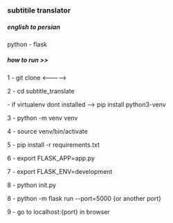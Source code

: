 <h3>subtitile translator</h3><h5>english to persian</h5>
python - flask
<h5>how to run >></h5>
<p>1 - git clone <-----></p>
<p>2 - cd subtitle_translate
<p>- if virtualenv dont installed -->  pip install python3-venv</p>
<p>3 - python -m venv venv</p>
<p>4 - source venv/bin/activate</p>
<p>5 - pip install -r requirements.txt</p>
<p>6 - export FLASK_APP=app.py</p>
<p>7 - export FLASK_ENV=development
<p>8 - python init.py
<p>8 - python -m flask run --port=5000  {or another port}
<p>9 - go to localhost:{port} in browser